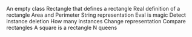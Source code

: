 An empty class Rectangle that defines a rectangle Real definition of a rectangle Area and Perimeter String representation Eval is magic Detect instance deletion How many instances Change representation Compare rectangles A square is a rectangle N queens
